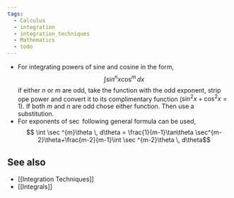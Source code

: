 ```yaml
---
tags:
  - Calculus
  - integration
  - integration_techniques
  - Mathematics
  - todo
---
```


- For integrating powers of sine and cosine in the form, $$\int \sin^{n}x\cos^{m}\, dx$$
if either $n$ or $m$ are odd, take the function with the odd exponent, strip ope power and convert it to its complimentary function ($\sin^{2}x+\cos ^{2}x=1$). If both $m$ and $n$ are odd chose either function. Then use a substitution.
- For exponents of $\sec$ following general formula can be used,$$		\int \sec ^{m}\theta \, d\theta = \frac{1}{m-1}\tan\theta \sec^{m-2}\theta+\frac{m-2}{m-1}\int \sec ^{m-2}\theta \, d\theta$$
## See also

- [[Integration Techniques]]
- [[Integrals]]